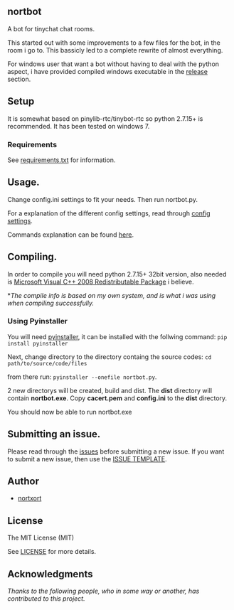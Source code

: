 ## nortbot

A bot for tinychat chat rooms.

This started out with some improvements to a few files for the bot, in the room i go to. This bassicly led to a complete rewrite of almost everything.

For windows user that want a bot without having to deal with the python aspect, i have provided compiled windows executable in the [release](https://github.com/nortxort/nortbot/releases) section.


## Setup
It is somewhat based on pinylib-rtc/tinybot-rtc so python 2.7.15+ is recommended. It has been tested on windows 7.


### Requirements

See [requirements.txt](https://github.com/nortxort/nortbot/blob/master/requirements.txt) for information.


## Usage.

Change config.ini settings to fit your needs. Then run nortbot.py. 

For a explanation of the different config settings, read through [config settings](https://github.com/nortxort/nortbot/blob/master/CONFIG.md).

Commands explanation can be found [here](https://github.com/nortxort/nortbot/blob/master/COMMANDS.md).


## Compiling.

In order to compile you will need python 2.7.15+ 32bit version, also needed is [Microsoft Visual C++ 2008 Redistributable Package](http://www.microsoft.com/downloads/en/details.aspx?FamilyID=9b2da534-3e03-4391-8a4d-074b9f2bc1bf&displaylang=en) i believe. 

**The compile info is based on my own system, and is what i was using when compiling successfully.*

### Using Pyinstaller

You will need [pyinstaller](http://www.pyinstaller.org/), it can be installed with the follwing command: `pip install pyinstaller` 

Next, change directory to the directory containg the source codes: `cd path/to/source/code/files` 

from there run: `pyinstaller --onefile nortbot.py`.

2 new directorys will be created, build and dist. The **dist** directory will contain **nortbot.exe**. Copy **cacert.pem** and **config.ini** to the **dist** directory.

You should now be able to run nortbot.exe


## Submitting an issue.

Please read through the [issues](https://github.com/nortxort/nortbot/issues) before submitting a new issue. If you want to submit a new issue, then use the [ISSUE TEMPLATE](https://github.com/nortxort/nortbot/blob/master/ISSUE_TEMPLATE.md).


## Author

* [nortxort](https://github.com/nortxort)

## License

The MIT License (MIT)

See [LICENSE](https://github.com/nortxort/nortbot/blob/master/LICENSE) for more details.

## Acknowledgments

*Thanks to the following people, who in some way or another, has contributed to this project.*


